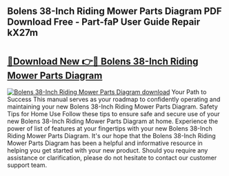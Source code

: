 ## Bolens 38-Inch Riding Mower Parts Diagram PDF Download Free - Part-faP User Guide Repair kX27m

# <h2><a href="http://dfhoenv.blite.top/?on=Bolens+38-Inch+Riding+Mower+Parts+Diagram">🔗Download New 👉🔴 Bolens 38-Inch Riding Mower Parts Diagram</a></h2>

[![Bolens 38-Inch Riding Mower Parts Diagram download](https://i.imgur.com/lujVjoI.png)](http://dfhoenv.blite.top/?on=Bolens+38-Inch+Riding+Mower+Parts+Diagram)
Your Path to Success This manual serves as your roadmap to confidently operating and maintaining your new Bolens 38-Inch Riding Mower Parts Diagram. Safety Tips for Home Use Follow these tips to ensure safe and secure use of your new Bolens 38-Inch Riding Mower Parts Diagram at home. Experience the power of list of features at your fingertips with your new Bolens 38-Inch Riding Mower Parts Diagram. It's our hope that the Bolens 38-Inch Riding Mower Parts Diagram has been a helpful and informative resource in helping you get started with your new product. Should you require any assistance or clarification, please do not hesitate to contact our customer support team.
